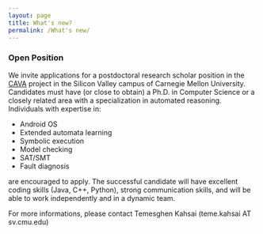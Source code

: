 ```yaml
---
layout: page
title: What's new?
permalink: /What's new/
---
```


### Open Position ###
We invite applications for a postdoctoral research scholar position in the [CAVA][cava] project  in the Silicon Valley campus of Carnegie Mellon University.  Candidates must have (or close to obtain) a Ph.D. in Computer Science or a closely related area with a specialization in automated reasoning. Individuals with expertise in:

* Android OS
* Extended automata learning
* Symbolic execution
* Model checking
* SAT/SMT 
* Fault diagnosis 

are encouraged to apply. The successful candidate will have excellent coding skills (Java, C++, Python), strong communication skills, and will be able to work independently and in a dynamic team.

For more informations, please contact Temesghen Kahsai (teme.kahsai AT sv.cmu.edu)


[cava]: http://www.lememta.info/2014/07/01/CaVa-:-Compositional-Analysis-of-Android-Bluetooth-Stack/